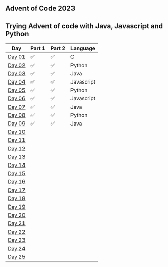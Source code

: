 Advent of Code 2023
---

Trying Advent of code with Java, Javascript and Python
---
| Day | Part 1 | Part 2 | Language |
| --- | ------ | ------ | -------- |
| [Day 01](./day_1)    |  ✅      |    ✅    |      C    |
| [Day 02](./day_2)  |    ✅    |      ✅  |      Python    |
| [Day 03](./day_3)   |    ✅    |     ✅   |      Java    |
| [Day 04](./day_4)   |     ✅   |      ✅  |       Javascript   |
| [Day 05](./day_5)   |      ✅  |    ✅    |     Python     |  
| [Day 06](./day_6)   |     ✅   |     ✅   |     Javascript     |
| [Day 07](./day_7)   |      ✅  |     ✅   |      Java    |
| [Day 08](./day_8)   |      ✅  |     ✅   |       Python   |
| [Day 09](./day_9)   |      ✅  |     ✅   |        Java  |
| [Day 10](./Day_10)   |        |        |          |
| [Day 11](./Day_11)   |        |        |          |
| [Day 12](./day_12)   |        |        |          |
| [Day 13](./day_13)   |        |        |          |
| [Day 14](./day_14)   |        |        |          |
| [Day 15](./day_15)   |        |        |          |
| [Day 16](./day_16)   |        |        |          |
| [Day 17](./day_17)   |        |        |          |
| [Day 18](./day_18)   |        |        |          |
| [Day 19](./day_19)   |        |        |          |
| [Day 20](./day_20)    |        |        |          |
| [Day 21](./day_21)   |        |        |          |
| [Day 22](./day_22)    |        |        |          |
| [Day 23](./day_23)   |        |        |          |
| [Day 24](./day_24)   |        |        |          |
| [Day 25](./day_25) |          |         |          |
